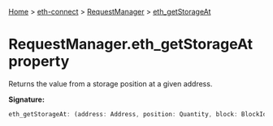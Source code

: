 [Home](./index) &gt; [eth-connect](./eth-connect.md) &gt; [RequestManager](./eth-connect.requestmanager.md) &gt; [eth\_getStorageAt](./eth-connect.requestmanager.eth_getstorageat.md)

# RequestManager.eth\_getStorageAt property

Returns the value from a storage position at a given address.

**Signature:**
```javascript
eth_getStorageAt: (address: Address, position: Quantity, block: BlockIdentifier) => EthMethod<'eth_getStorageAt'>
```
